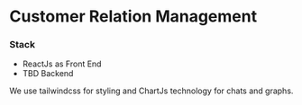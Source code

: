 # Customer Relation Management

### Stack
- ReactJs as Front End
- TBD Backend

We use tailwindcss for styling
and ChartJs technology for chats and graphs.

